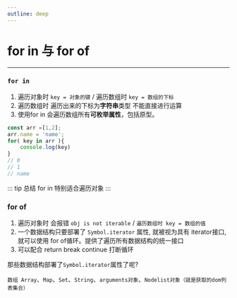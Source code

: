 ```yaml
---
outline: deep
---
```


# for in 与 for of
---
### `for in`
1. 遍历对象时 `key = 对象的键` / 遍历数组时 `key = 数组的下标`
2. 遍历数组时 遍历出来的下标为**字符串**类型 不能直接进行运算
3. 使用for in 会遍历数组所有**可枚举属性**，包括原型。
```javascript
const arr =[1,2];
arr.name = 'name';
for( key in arr ){
    console.log(key)
}
// 0
// 1
// name
```
::: tip
总结 for in 特别适合遍历对象
:::
### for of     
1. 遍历对象时 会报错  `obj is not iterable` / `遍历数组时 key = 数组的值`
2. 一个数据结构只要部署了  `Symbol.iterator` 属性, 就被视为具有 iterator接口, 就可以使用 for of循环。提供了遍历所有数据结构的统一接口
3. 可以配合 return break continue 打断循环

那些数据结构部署了`Symbol.iterator`属性了呢?


 `数组 Array`、`Map`、`Set`、`String`、`arguments对象`、`Nodelist对象（就是获取的dom列表集合）` 